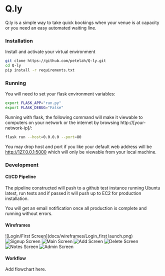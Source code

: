 # Q.ly
Q.ly is a simple way to take quick bookings when your
venue is at capacity or you need an easy automated waiting line.

### Installation
Install and activate your virtual environment
```bash
git clone https://github.com/petelah/Q-ly.git
cd Q-ly
pip install -r requirements.txt
```

### Running
You will need to set your flask environment variables:
```bash
export FLASK_APP="run.py"
export FLASK_DEBUG="False"
```
Running with flask, the following command will make it viewable to computers 
on your network or the internet by browsing http://[your-network-ip]/:
```bash
flask run --host=0.0.0.0 --port=80
```
You may drop host and port if you like your default web address will be 
http://127.0.0.1:5000 which will only be viewable from your local machine.

### Development

#### CI/CD Pipeline
The pipeline constructed will push to a github test instance running Ubuntu latest, 
run tests and if passed it will push up to EC2 for production installation.

You will get an email notification once all production is complete and running 
without errors.


#### Wireframes
![Login/First Screen](docs/wireframes/Login_first launch.png)
![Signup Screen](docs/wireframes/Signup.png)
![Main Screen](docs/wireframes/Main.png)
![Add Screen](docs/wireframes/Add.png)
![Delete Screen](docs/wireframes/Delete.png)
![Notes Screen](docs/wireframes/Notes.png)
![Admin Screen](docs/wireframes/Profile_Admin.png)


#### Workflow

Add flowchart here.